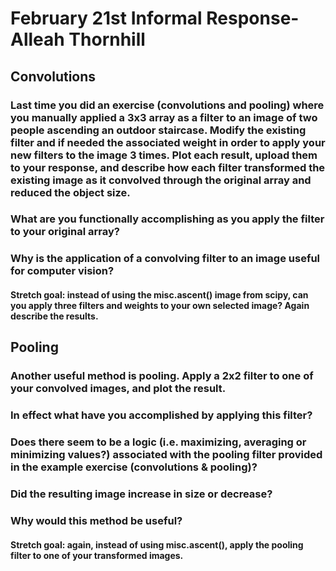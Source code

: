 # February 21st Informal Response- Alleah Thornhill

## Convolutions

### Last time you did an exercise (convolutions and pooling) where you manually applied a 3x3 array as a filter to an image of two people ascending an outdoor staircase. Modify the existing filter and if needed the associated weight in order to apply your new filters to the image 3 times. Plot each result, upload them to your response, and describe how each filter transformed the existing image as it convolved through the original array and reduced the object size. 
### What are you functionally accomplishing as you apply the filter to your original array? 
### Why is the application of a convolving filter to an image useful for computer vision? 

#### Stretch goal: instead of using the misc.ascent() image from scipy, can you apply three filters and weights to your own selected image? Again describe the results.


## Pooling

### Another useful method is pooling. Apply a 2x2 filter to one of your convolved images, and plot the result. 
### In effect what have you accomplished by applying this filter?
### Does there seem to be a logic (i.e. maximizing, averaging or minimizing values?) associated with the pooling filter provided in the example exercise (convolutions & pooling)? 
### Did the resulting image increase in size or decrease? 
### Why would this method be useful? 

#### Stretch goal: again, instead of using misc.ascent(), apply the pooling filter to one of your transformed images.
